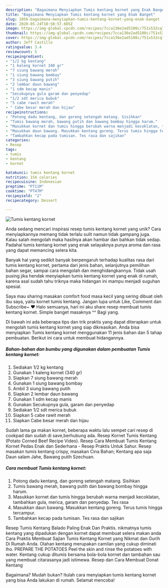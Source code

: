 ```yaml
---
description: "Bagaimana Menyiapkan Tumis kentang kornet yang Enak Banget"
title: "Bagaimana Menyiapkan Tumis kentang kornet yang Enak Banget"
slug: 1856-bagaimana-menyiapkan-tumis-kentang-kornet-yang-enak-banget
date: 2020-05-24T10:58:57.685Z
image: https://img-global.cpcdn.com/recipes/7cca136e2ad5100c/751x532cq70/tumis-kentang-kornet-foto-resep-utama.jpg
thumbnail: https://img-global.cpcdn.com/recipes/7cca136e2ad5100c/751x532cq70/tumis-kentang-kornet-foto-resep-utama.jpg
cover: https://img-global.cpcdn.com/recipes/7cca136e2ad5100c/751x532cq70/tumis-kentang-kornet-foto-resep-utama.jpg
author: Jeff Castillo
ratingvalue: 3.4
reviewcount: 5
recipeingredient:
- "1/2 kg kentang"
- "1 kaleng kornet 340 gr"
- "7 siung bawang merah"
- "1 siung bawang bombay"
- "3 siung bawang putih"
- "2 lembar daun bawang"
- "1 sdm kecap manis"
- "Secukupnya gula garam dan penyedap"
- "1/2 sdt merica bubuk"
- "5 cabe rawit merah"
- " Cabe besar merah dan hijau"
recipeinstructions:
- "Potong dadu kentang, dan goreng setengah matang. Sisihkan"
- "Tumis bawang merah, bawang putih dan bawang bombay hingga harum."
- "Masukkan kornet dan tumis hingga berubah warna menjadi kecoklatan, tambahkan gula, merica, garam dan penyedap. Tes rasa"
- "Masukkan daun bawang. Masukkan kentang goreng. Terus tumis hingga tercampur."
- "Tambahkan kecap pada tumisan. Tes rasa dan sajikan"
categories:
- Resep
tags:
- tumis
- kentang
- kornet

katakunci: tumis kentang kornet 
nutrition: 154 calories
recipecuisine: Indonesian
preptime: "PT11M"
cooktime: "PT47M"
recipeyield: "2"
recipecategory: Dessert

---
```



![Tumis kentang kornet](https://img-global.cpcdn.com/recipes/7cca136e2ad5100c/751x532cq70/tumis-kentang-kornet-foto-resep-utama.jpg)

Anda sedang mencari inspirasi resep tumis kentang kornet yang unik? Cara menyiapkannya memang tidak terlalu sulit namun tidak gampang juga. Kalau salah mengolah maka hasilnya akan hambar dan bahkan tidak sedap. Padahal tumis kentang kornet yang enak selayaknya punya aroma dan rasa yang dapat memancing selera kita.

Banyak hal yang sedikit banyak berpengaruh terhadap kualitas rasa dari tumis kentang kornet, pertama dari jenis bahan, selanjutnya pemilihan bahan segar, sampai cara mengolah dan menghidangkannya. Tidak usah pusing jika hendak menyiapkan tumis kentang kornet yang enak di rumah, karena asal sudah tahu triknya maka hidangan ini mampu menjadi suguhan spesial.

Saya mau sharing masakan comfort food masa kecil yang sering dibuat oleh ibu saya, yaitu kornet tumis kentang. Jangan lupa untuk Like, Comment dan Subscribe~ ♥ Halo semuanya, hari ini aku share resep membuat tumis kentang kornet. Simple banget masaknya ^^ Bagi yang.


Di bawah ini ada beberapa tips dan trik praktis yang dapat diterapkan untuk mengolah tumis kentang kornet yang siap dikreasikan. Anda bisa menyiapkan Tumis kentang kornet menggunakan 11 jenis bahan dan 5 tahap pembuatan. Berikut ini cara untuk membuat hidangannya.

<!--inarticleads1-->

##### Bahan-bahan dan bumbu yang digunakan dalam pembuatan Tumis kentang kornet:

1. Sediakan 1/2 kg kentang
1. Gunakan 1 kaleng kornet (340 gr)
1. Siapkan 7 siung bawang merah
1. Gunakan 1 siung bawang bombay
1. Ambil 3 siung bawang putih
1. Siapkan 2 lembar daun bawang
1. Gunakan 1 sdm kecap manis
1. Gunakan Secukupnya gula, garam dan penyedap
1. Sediakan 1/2 sdt merica bubuk
1. Siapkan 5 cabe rawit merah
1. Siapkan  Cabe besar merah dan hijau


Sudah lama ga makan kornet, beberapa waktu lalu sempet cari resep di cookpad dan sudah di save,berhubung ada. Resep Kornet Tumis Kentang (Potato Corned Beef Recipe Video). Resep Cara Membuat Tumis Kentang Kornet Pedas Enak dan Sederhana - Resep Praktis Untuk Sahur. Resep masakan tumis kentang crispy, masakan Cina Bahan; Kentang apa saja Daun salam Jahe, Bawang putih Szechuan. 

<!--inarticleads2-->

##### Cara membuat Tumis kentang kornet:

1. Potong dadu kentang, dan goreng setengah matang. Sisihkan
1. Tumis bawang merah, bawang putih dan bawang bombay hingga harum.
1. Masukkan kornet dan tumis hingga berubah warna menjadi kecoklatan, tambahkan gula, merica, garam dan penyedap. Tes rasa
1. Masukkan daun bawang. Masukkan kentang goreng. Terus tumis hingga tercampur.
1. Tambahkan kecap pada tumisan. Tes rasa dan sajikan


Resep Tumis Kentang Balado Paling Enak Dan Praktis. nikmatnya tumis kentang yang dipadukan dengan kornet dapat membuat selera makan anda Cara Praktis Membuat Sajian Tumis Kentang Kornet yang Nikmat dan Gurih Di Rumah Anda. Olahan kentang merupakan camilan yang cukup diminati lho. PREPARE THE POTATOES Peel the skin and rinse the potatoes with water. Kentang cukup ditumis bersama bola-bola kornet dan tambahan sau yang membuat citarasanya jadi istimewa. Resep dan Cara Membuat Donat Kentang 

Bagaimana? Mudah bukan? Itulah cara menyiapkan tumis kentang kornet yang bisa Anda lakukan di rumah. Selamat mencoba!
